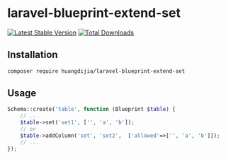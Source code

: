 # laravel-blueprint-extend-set

[![Latest Stable Version](https://poser.pugx.org/huangdijia/laravel-blueprint-extend-set/version.png)](https://packagist.org/packages/huangdijia/laravel-blueprint-extend-set)
[![Total Downloads](https://poser.pugx.org/huangdijia/laravel-blueprint-extend-set/d/total.png)](https://packagist.org/packages/huangdijia/laravel-blueprint-extend-set)

## Installation

~~~bash
composer require huangdijia/laravel-blueprint-extend-set
~~~

## Usage

~~~php
Schema::create('table', function (Blueprint $table) {
    // ...
    $table->set('set1', ['', 'a', 'b']);
    // or
    $table->addColumn('set', 'set2',  ['allowed'=>['', 'a', 'b']]);
    // ...
});
~~~